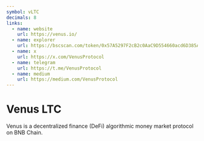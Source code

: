 ```yaml
---
symbol: vLTC
decimals: 8
links:
  - name: website
    url: https://venus.io/
  - name: explorer
    url: https://bscscan.com/token/0x57A5297F2cB2c0AaC9D554660acd6D385Ab50c6B
  - name: x
    url: https://x.com/VenusProtocol
  - name: telegram
    url: https://t.me/VenusProtocol
  - name: medium
    url: https://medium.com/VenusProtocol
---
```


# Venus LTC

Venus is a decentralized finance (DeFi) algorithmic money market protocol on BNB Chain.
